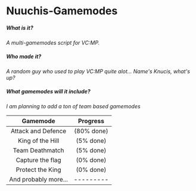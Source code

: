 Nuuchis-Gamemodes
=================

##### What is it?
*A multi-gamemodes script for VC:MP.*
##### Who made it?
*A random guy who used to play VC:MP quite alot... Name's _Knucis_, what's up?*
##### What gamemodes will it include?
*I am planning to add a ton of team based gamemodes*

| Gamemode | Progress |
|:----------:|:----------:|
|Attack and Defence   | (80% done) |
|King of the Hill     | (5% done)   |
|Team Deathmatch      | (5% done)   |
|Capture the flag     | (0% done)   |
|Protect the King     | (0% done)   |
|And probably more... |---------    |

